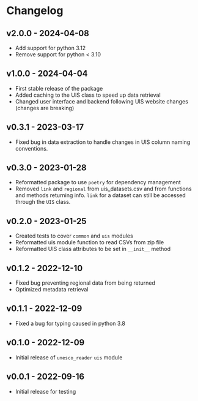 # Changelog

## v2.0.0 - 2024-04-08
- Add support for python 3.12
- Remove support for python < 3.10

## v1.0.0 - 2024-04-04
- First stable release of the package
- Added caching to the UIS class to speed up data retrieval
- Changed user interface and backend following UIS website changes (changes are breaking)

## v0.3.1 - 2023-03-17
- Fixed bug in data extraction to handle changes in UIS column naming
  conventions.

## v0.3.0 - 2023-01-28
- Reformatted package to use `poetry` for dependency management
- Removed `link` and `regional` from uis_datasets.csv and from 
functions and methods returning info. `link` for a dataset 
can still be accessed through the `UIS` class.

## v0.2.0 - 2023-01-25
- Created tests to cover `common` and `uis` modules
- Reformatted uis module function to read CSVs from zip file
- Reformatted UIS class attributes to be set in `__init__` method

## v0.1.2 - 2022-12-10
- Fixed bug preventing regional data from being returned
- Optimized metadata retrieval

## v0.1.1 - 2022-12-09
- Fixed a bug for typing caused in python 3.8

## v0.1.0 - 2022-12-09
- Initial release of `unesco_reader` `uis` module

## v0.0.1 - 2022-09-16

- Initial release for testing